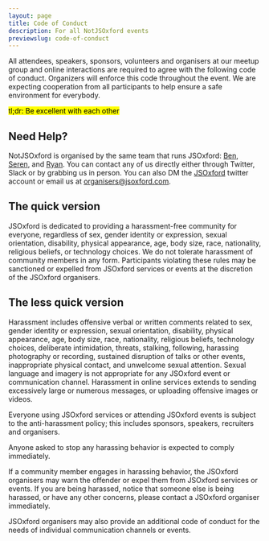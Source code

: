 ```yaml
---
layout: page
title: Code of Conduct
description: For all NotJSOxford events
previewslug: code-of-conduct
---
```


All attendees, speakers, sponsors, volunteers and organisers at our meetup group and online interactions are required to agree with the following code of conduct. Organizers will enforce this code throughout the event. We are expecting cooperation from all participants to help ensure a safe environment for everybody.

<mark>tl;dr: Be excellent with each other</mark>

## Need Help?

NotJSOxford is organised by the same team that runs JSOxford: <a href="https://twitter.com/benjaminbenben/">Ben</a>, <a href="https://twitter.com/ninjanails">Seren</a>, and <a href="https://twitter.com/spikeheap">Ryan</a>. You can contact any of us directly either through Twitter, Slack or by grabbing us in person. You can also DM the <a href="https://twitter.com/jsoxford">JSOxford</a> twitter account or email us at <a href="mailto:organisers@jsoxford.com">organisers@jsoxford.com</a>.

## The quick version

JSOxford is dedicated to providing a harassment-free community for everyone, regardless of sex, gender identity or expression, sexual orientation, disability, physical appearance, age, body size, race, nationality, religious beliefs, or technology choices. We do not tolerate harassment of community members in any form. Participants violating these rules may be sanctioned or expelled from JSOxford services or events at the discretion of the JSOxford organisers.

## The less quick version

Harassment includes offensive verbal or written comments related to sex, gender identity or expression, sexual orientation, disability, physical appearance, age, body size, race, nationality, religious beliefs, technology choices, deliberate intimidation, threats, stalking, following, harassing photography or recording, sustained disruption of talks or other events, inappropriate physical contact, and unwelcome sexual attention. Sexual language and imagery is not appropriate for any JSOxford event or communication channel. Harassment in online services extends to sending excessively large or numerous messages, or uploading offensive images or videos.

Everyone using JSOxford services or attending JSOxford events is subject to the anti-harassment policy; this includes sponsors, speakers, recruiters and organisers.

Anyone asked to stop any harassing behavior is expected to comply immediately.

If a community member engages in harassing behavior, the JSOxford organisers may warn the offender or expel them from JSOxford services or events. If you are being harassed, notice that someone else is being harassed, or have any other concerns, please contact a JSOxford organiser immediately.

JSOxford organisers may also provide an additional code of conduct for the needs of individual communication channels or events.